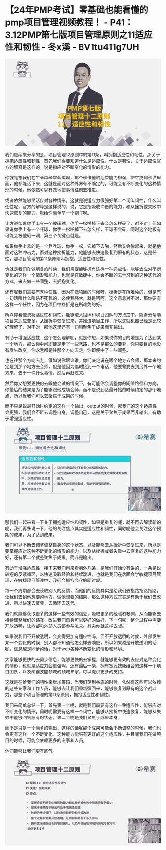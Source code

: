 # 【24年PMP考试】零基础也能看懂的pmp项目管理视频教程！ - P41：3.12PMP第七版项目管理原则之11适应性和韧性 - 冬x溪 - BV1tu411g7UH

![](img/91665dbb07464770fb8059e9bfc8148a_0.png)

我们继续来分享的是，项目管理12原则中的第11条，叫拥抱适应性和韧性，那关于拥抱适应性和韧性，首先我们得要知道什么是适应性，什么是韧性，关于适应性官方的解释是这样的，说是指应对不断变化的情形的能力。

你就是想我们在生活中经常会讲啊，那个谁谁他的适应能力很强，把它扔到沙漠里面，他都能活下来，这就是面对这种外界有不确定的，可能会有不断变化的这种情形的时候，他依然可以有效地把事情往前去推进。

或者依然能够灵活应对各种情形，这就是说适应力很强好第二个词叫韧性，什么叫任性呢，官方的解释是这样说的，说，它是指吸收冲击的能力，和从挫折或失败中快速恢复的能力，呃给你简单举一个例子啊。

比方说如果你手上有一个玻璃球，你手一松啪掉下去会怎么样碎了，对不对，但如果说你手上有一个杆球，你手一松啪掉下去怎么样，干球不会碎，同时这个地板有可能会被他砸一洞，第三个关键点就是。

如果你手上拿的是一个乒乓球，你手一松，它掉下去啪，然后又会弹起来，就是他面对这种冲击力，面对这种挫折能力，他能够去快速恢复到原有的状态，这是任性，那项目管理的第11条原则叫拥抱，适应性和韧性。

也就是我们在做项目的时候，我们需要能够拥有这样一种适应性，能够去应对不断变化的这样一个情形和能力，也就是在敏捷中，你会不断的去学习到的这种迭代的方式，来去做一些调整，去拥抱变化。

还有呢我们需要有这种任性，因为在做项目的时候呀，挫折是在所难免的，但是有一句话叫什么叫杀不死我的，必使我强大，就是呵呵，这个意思对不对，那你要有这样一个任性，因为在项目中挫折是在所难免的好。

所以你看他说将适应性和韧性，能够融入组织和项目团队的方法之中，能够去帮助项目来适应变革，从挫折中恢复过来，并推进项目工作，所以这就机器已经是比较好理解了，对不对，那他这里还有一句叫聚焦于成果而非输出。

有助于增强适应性，这个怎么理解呢，就是你想，如果说你的目的地是为了达到某一个地方，那么你中间即便是走了一些弯路，也不是那么的要紧，你只要目的地没有发生改变，你永远都是往那个方向去走，你即便中了一些调整。

也在往那个方向去走，假如说你跟谁谁，你们决定说在哪个地方去会师，那本来约定是到那个地方去会师，但是他因为临时接到一个电话，他要需要去到另外一个地方来，去干一件什么事情，然后再赶过来。

然后你又想要更快的去跟他会试的情况下，有可能你会调整你的间隙路径和方向，你最后的结果是为了能够跟他成功会师，而不是说到达最开始的时候约定的那个地点，所以当我们可以去聚焦于成果的时候。

而不只是说最开始时约定的这样一个输出，output的时候，那我们的这个适应性会更强，我们会不断去调整自身，调整自己，这是关于聚焦于成果而非输出，有助于增强适应性。



![](img/91665dbb07464770fb8059e9bfc8148a_2.png)

那我们一起来看一下关于拥抱适应性和韧性，如果是重复的呢，就不再去解读新的呢，我们再多说一下，他的关注焦点其实是适应性和韧性，同时呢他会关注这个预期的成果，为了达到成果。

我们可以不断去调整调整自身的这个状态，以及能够去从挫折中恢复过来，所以是要掌握应对这种不断变化的情形的能力，以及从挫折或者失败中去恢复的这种能力好，还有第二个就是聚焦于成果，而非是输出。

有助于增强适应性，接下来我们再来看另外几条，是我们开始没有讲的，一条是说较短的反馈循环，以快速吸取经验和持续改进，也就是我们在后面会学敏捷项目管理，在敏捷项目管理中，我们会拥抱变化的同时呢。

每一个周期都会去获取别人的反馈，而他们的反馈其实是给我们去指路指路指路，让我们去到他想要的地方，做他想要的结果，那么这种方式其实是有助于我们去改进，所以快速去反馈，去循环去迭代。

我们就能够获取更多的这样一些有效的信息，吸取更多的经验和教训，从而能够去持续调整我们的路径，改进我们自身可以更好的做好，下一句呢，整个过程中需要开放透明，让内部和外部人员都参与进来，其实你就这样去想。

如果说我们不开放透明，会变得更加有适应性吗，但不开放透明的时候，外部发生某一个变化的时候，别人都不知道他怎么样去响应，所以如果越是开放透明的话呢，信息越是同步的话，对于web各种不断变化的情形和环境。

大家能够更快的去同步信息，能够更快的去掌握，就能够更有效的去应对这种变化的情形，也就是适应力会更强啊，还有最后一条，拥有宽泛技能组合的这样一个项目团队，以及所需技能领域的领域专家，可以提供更多的支持。

这就是在给我们的韧性来增加筹码，当我们荡到谷底的时候，依然有这些可以依赖的这些专家和工作人员，能够去让我们重新弹回来，能够恢复到原有的这个战斗力，那整个项目管理的第11条原则，拥抱适应性和韧性。

我们来简单总结一下，首先第一个呢，就是我们需要有这样一种适应性，能够应对不断变化的情形，同时呢需要有这样一个韧性，能够从挫折中快速恢复，能够从失败中能够回到原有的状态，第二个呢是我们聚焦于成果本身。

而不是只是一个简单的输出，这样的话呢那个成果可能会不断调整的时候，我们也会更有这样一个不断变化，这种能力能够有更好的这个适应性，并且呢我们在做项目的时候，可能会依赖更多的专家和人员。

他们能够让我们更有底气。

![](img/91665dbb07464770fb8059e9bfc8148a_4.png)